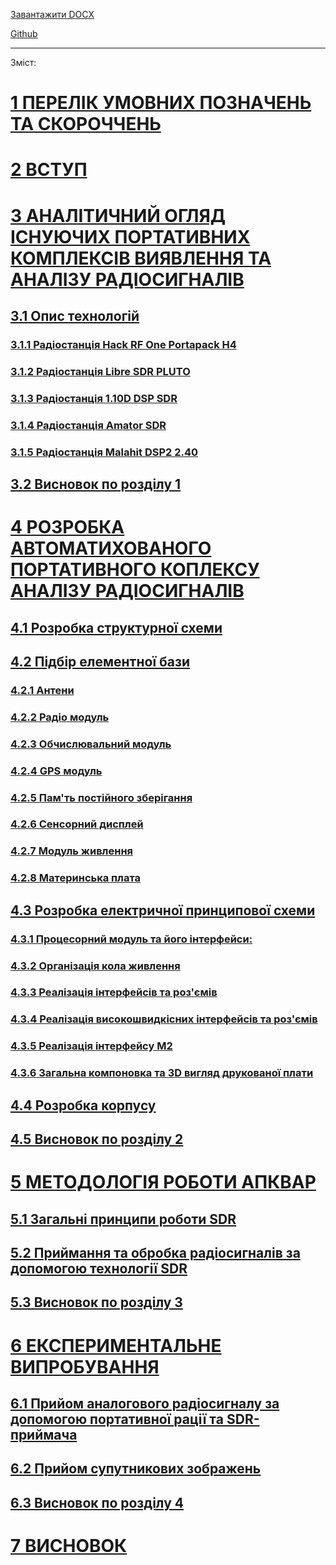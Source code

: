 [Завантажити DOCX](https://github.com/Bogd-an/Diplom/raw/refs/heads/main/docs/out/doc_dev.docx)

[Github](https://github.com/Bogd-an/Diplom/blob/main/docs/README.md)

---

Зміст:


 # [1 ПЕРЕЛІК УМОВНИХ ПОЗНАЧЕНЬ ТА СКОРОЧЧЕНЬ][ref1]

 # [2 ВСТУП][ref2]

 # [3 АНАЛІТИЧНИЙ ОГЛЯД ІСНУЮЧИХ ПОРТАТИВНИХ КОМПЛЕКСІВ ВИЯВЛЕННЯ ТА АНАЛІЗУ РАДІОСИГНАЛІВ][ref3]

 ## [3.1 Опис технологій][ref4]

  ### [3.1.1 Радіостанція Hack RF One Portapack H4][ref5]

  ### [3.1.2 Радіостанція Libre SDR PLUTO][ref6]

  ### [3.1.3 Радіостанція 1.10D DSP SDR][ref7]

  ### [3.1.4 Радіостанція Amator SDR][ref8]

  ### [3.1.5 Радіостанція Malahit DSP2 2.40][ref9]

 ## [3.2 Висновок по розділу 1][ref10]

 # [4 РОЗРОБКА АВТОМАТИХОВАНОГО ПОРТАТИВНОГО КОПЛЕКСУ АНАЛІЗУ РАДІОСИГНАЛІВ][ref11]

 ## [4.1 Розробка структурної схеми][ref12]

 ## [4.2 Підбір елементної бази][ref13]

  ### [4.2.1 Антени][ref14]

  ### [4.2.2 Радіо модуль][ref15]

  ### [4.2.3 Обчислювальний модуль][ref16]

  ### [4.2.4 GPS модуль][ref17]

  ### [4.2.5 Пам'ть постійного зберігання][ref18]

  ### [4.2.6 Сенсорний дисплей][ref19]

  ### [4.2.7 Модуль живлення][ref20]

  ### [4.2.8 Материнська плата][ref21]

 ## [4.3 Розробка електричної принципової схеми][ref22]

  ### [4.3.1 Процесорний модуль та його інтерфейси:][ref23]

  ### [4.3.2 Організація кола живлення][ref24]

  ### [4.3.3 Реалізація інтерфейсів та роз'ємів][ref25]

  ### [4.3.4 Реалізація високошвидкісних інтерфейсів та роз'ємів][ref26]

  ### [4.3.5 Реалізація інтерфейсу M2][ref27]

  ### [4.3.6 Загальна компоновка та 3D вигляд друкованої плати][ref28]

 ## [4.4 Розробка корпусу][ref29]

 ## [4.5 Висновок по розділу  2][ref30]

 # [5 МЕТОДОЛОГІЯ РОБОТИ АПКВАР][ref31]

 ## [5.1 Загальні принципи роботи SDR][ref32]

 ## [5.2 Приймання та обробка радіосигналів за допомогою технології SDR][ref33]

 ## [5.3 Висновок по розділу 3][ref34]

 # [6 ЕКСПЕРИМЕНТАЛЬНЕ ВИПРОБУВАННЯ][ref35]

 ## [6.1 Прийом аналогового радіосигналу за допомогою портативної рації та SDR-приймача][ref36]

 ## [6.2 Прийом супутникових зображень][ref37]

 ## [6.3 Висновок по розділу 4][ref38]

 # [7 ВИСНОВОК][ref39]

<!-- Links -->
[ref1]: ch_.md#перелік-умовних-позначень-та-скороччень
[ref2]: ch0.md#**вступ**
[ref3]: ch1.md#**аналітичний-огляд-існуючих-портативних-комплексів-виявлення-та-аналізу-радіосигналів**
[ref4]: ch1.md#опис-технологій
[ref5]: ch1.md#радіостанція-hack-rf-one-portapack-h4
[ref6]: ch1.md#радіостанція-libre-sdr-pluto
[ref7]: ch1.md#радіостанція-1.10d-dsp-sdr
[ref8]: ch1.md#радіостанція-amator-sdr
[ref9]: ch1.md#радіостанція-malahit-dsp2-2.40
[ref10]: ch1.md#висновок-по-розділу-1
[ref11]: ch2.1.md#**розробка-автоматихованого-портативного-коплексу-аналізу-радіосигналів**
[ref12]: ch2.1.md#розробка-структурної-схеми
[ref13]: ch2.2.md#підбір-елементної-бази
[ref14]: ch2.2.md#антени
[ref15]: ch2.2.md#радіо-модуль
[ref16]: ch2.2.md#обчислювальний-модуль
[ref17]: ch2.2.md#gps-модуль
[ref18]: ch2.2.md#пам'ть-постійного-зберігання
[ref19]: ch2.2.md#сенсорний-дисплей
[ref20]: ch2.2.md#модуль-живлення
[ref21]: ch2.2.md#материнська-плата
[ref22]: ch2.3.md#розробка-електричної-принципової-схеми
[ref23]: ch2.3.md#процесорний-модуль-та-його-інтерфейси:
[ref24]: ch2.3.md#організація-кола-живлення
[ref25]: ch2.3.md#реалізація-інтерфейсів-та-роз'ємів
[ref26]: ch2.3.md#реалізація-високошвидкісних-інтерфейсів-та-роз'ємів
[ref27]: ch2.3.md#реалізація-інтерфейсу-m2
[ref28]: ch2.3.md#загальна-компоновка-та-3d-вигляд-друкованої-плати
[ref29]: ch2.4.md#розробка-корпусу
[ref30]: ch2.4.md#висновок-по-розділу--2
[ref31]: ch3.md#**методологія-роботи-апквар**
[ref32]: ch3.md#загальні-принципи-роботи-sdr
[ref33]: ch3.md#приймання-та-обробка-радіосигналів-за-допомогою-технології-sdr
[ref34]: ch3.md#висновок-по-розділу-3
[ref35]: ch4.md#експериментальне-випробування
[ref36]: ch4.md#прийом-аналогового-радіосигналу-за-допомогою-портативної-рації-та-sdr-приймача
[ref37]: ch4.md#прийом-супутникових-зображень
[ref38]: ch4.md#висновок-по-розділу-4
[ref39]: ch5.md#**висновок**
